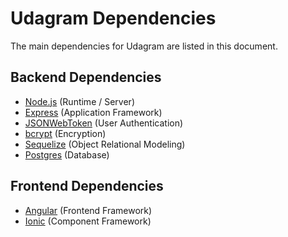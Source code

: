 # Udagram Dependencies
The main dependencies for Udagram are listed in this document.

## Backend Dependencies
- [Node.js](https://nodejs.org/en/) (Runtime / Server)
- [Express](https://www.npmjs.com/package/express) (Application Framework)
- [JSONWebToken](https://www.npmjs.com/package/jsonwebtoken) (User Authentication)
- [bcrypt](https://www.npmjs.com/package/bcrypt) (Encryption)
- [Sequelize](https://www.npmjs.com/package/sequelize) (Object Relational Modeling)
- [Postgres](https://www.npmjs.com/package/pg) (Database)

## Frontend Dependencies
- [Angular](https://www.npmjs.com/package/@angular/core) (Frontend Framework)
- [Ionic](https://www.npmjs.com/package/@ionic/core) (Component Framework)

